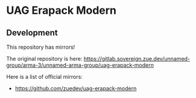 # UAG Erapack Modern

## Development

This repository has mirrors!

The original repository is here: https://gitlab.sovereign.zue.dev/unnamed-group/arma-3/unnamed-arma-group/uag-erapack-modern

Here is a list of official mirrors:
- https://github.com/zuedev/uag-erapack-modern